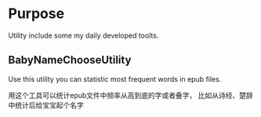 Purpose
======
Utility include some my daily developed toolts.

BabyNameChooseUtility
---------------------

Use this utility you can statistic most frequent words in epub files.

用这个工具可以统计epub文件中频率从高到底的字或者叠字， 比如从诗经、楚辞中统计后给宝宝起个名字
